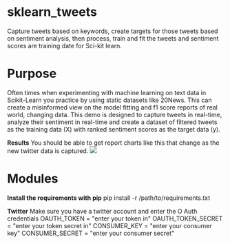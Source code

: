 # sklearn_tweets
Capture tweets based on keywords, create targets for those tweets based on sentiment analysis, then process, train and fit the tweets and sentiment scores are training date for Sci-kit learn. 

# Purpose
Often times when experimenting with machine learning on text data in Scikit-Learn you practice by using static datasets like 20News. This can create a misinformed view on the model fitting and f1 score reports of real world, changing data. This demo is designed to capture tweets in real-time, analyze their sentiment in real-time and create a dataset of filtered tweets as the training data (X) with ranked sentiment scores as the target data (y). 


**Results**
You should be able to get report charts like this that change as the new twitter data is captured.
<img src=http://i.imgur.com/Rt85Gcg.png>

# Modules
**Install the requirements with pip**
	pip install -r /path/to/requirements.txt

**Twitter**
Make sure you have a twitter account and enter the O Auth credentials
	OAUTH_TOKEN =  "enter your token in" 
	OAUTH_TOKEN_SECRET = "enter your token secret in"
	CONSUMER_KEY = "enter your consumer key"
	CONSUMER_SECRET = "enter your consumer secret"
